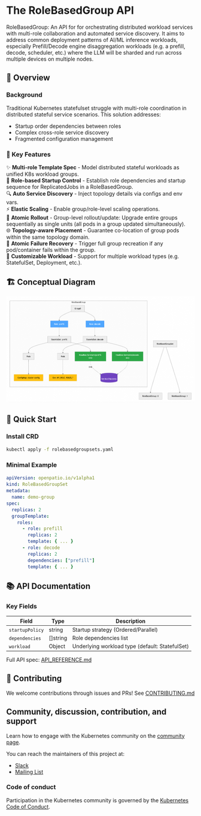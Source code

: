 # The RoleBasedGroup API 

RoleBasedGroup: An API for for orchestrating distributed workload services with multi-role collaboration and automated service discovery. It aims to address common deployment patterns of AI/ML inference workloads, especially Prefill/Decode engine disaggregation workloads (e.g. a prefill, decode, scheduler, etc.) where the LLM will be sharded and run across multiple devices on multiple nodes. 

## 📖 Overview

### Background
Traditional Kubernetes statefulset struggle with multi-role coordination in distributed stateful service scenarios. This solution addresses:
- Startup order dependencies between roles  
- Complex cross-role service discovery  
- Fragmented configuration management  

### 🧩 Key Features
  ✨ **Multi-role Template Spec** - Model distributed stateful workloads as unified K8s workload groups.  
  🔗 **Role-based Startup Control** - Establish role dependencies and startup sequence for ReplicatedJobs in a RoleBasedGroup.  
  🔍 **Auto Service Discovery** - Inject topology details via configs and env vars.  
  ⚡ **Elastic Scaling** - Enable group/role-level scaling operations.  
  🔄 **Atomic Rollout** - Group-level rollout/update: Upgrade entire groups sequentially as single units (all pods in a group updated simultaneously).  
  🌐 **Topology-aware Placement** - Guarantee co-location of group pods within the same topology domain.  
  🛑 **Atomic Failure Recovery** - Trigger full group recreation if any pod/container fails within the group.  
  🔧 **Customizable Workload** - Support for multiple workload types (e.g. StatefulSet, Deployment, etc.).  

## 🏗 Conceptual Diagram

![](rbgs-concept.png)

## 🚀 Quick Start

### Install CRD
```bash
kubectl apply -f rolebasedgroupsets.yaml
```

### Minimal Example
```yaml
apiVersion: openpatio.io/v1alpha1
kind: RoleBasedGroupSet
metadata:
  name: demo-group
spec:
  replicas: 2
  groupTemplate:
    roles:
      - role: prefill
        replicas: 2
        template: { ... }
      - role: decode
        replicas: 2
        dependencies: ["prefill"]
        template: { ... }
```


## 📚 API Documentation

### Key Fields
| Field | Type | Description |
|-------|------|-------------|
| `startupPolicy` | string | Startup strategy (Ordered/Parallel) |
| `dependencies` | []string | Role dependencies list |
| `workload` | Object | Underlying workload type (default: StatefulSet) |

Full API spec: [API_REFERENCE.md](docs/API_REFERENCE.md)

## 🤝 Contributing
We welcome contributions through issues and PRs! See [CONTRIBUTING.md](CONTRIBUTING.md)

## Community, discussion, contribution, and support

Learn how to engage with the Kubernetes community on the [community page]().

You can reach the maintainers of this project at:

- [Slack]()
- [Mailing List]()

### Code of conduct

Participation in the Kubernetes community is governed by the [Kubernetes Code of Conduct](code-of-conduct.md).
